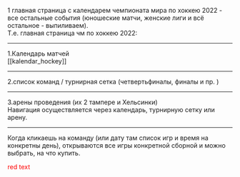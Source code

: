 



1 главная страница с календарем чемпионата мира по хоккею 2022 - все остальные события (юношеские матчи, женские лиги и всё остальное - выпиливаем).  
Т.е. главная страница чм по хоккею 2022:  

----

1.Календарь матчей  
[[kalendar_hockey]]

----

2.список команд / турнирная сетка (четвертьфиналы, финалы и пр. )  

---

3.арены проведения (их 2 тампере и Хельсинки)  
Навигация осуществляется через календарь, турнирную сетку или арену.

---
  
Когда кликаешь на команду (или дату там список игр и время на конкретны день), открываются все игры конкретной сборной и можно выбрать, на что купить.




<style>
.red {color: red}
</style>



<p class="red">red text</p>






